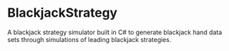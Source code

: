 # BlackjackStrategy
A blackjack strategy simulator built in C# to generate blackjack hand data sets through simulations of leading blackjack strategies.
